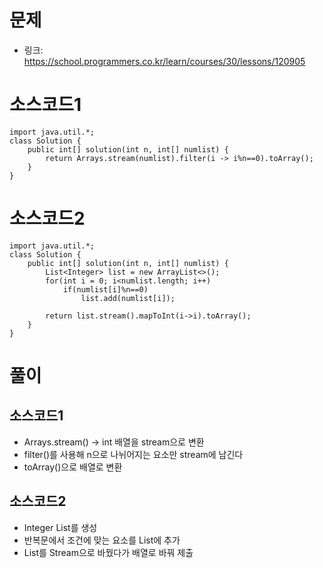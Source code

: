 # 문제
- 링크: 
<https://school.programmers.co.kr/learn/courses/30/lessons/120905>

# 소스코드1
```
import java.util.*;
class Solution {
    public int[] solution(int n, int[] numlist) {
        return Arrays.stream(numlist).filter(i -> i%n==0).toArray();
    }
}
```

# 소스코드2
```
import java.util.*;
class Solution {
    public int[] solution(int n, int[] numlist) {
        List<Integer> list = new ArrayList<>();
        for(int i = 0; i<numlist.length; i++)
            if(numlist[i]%n==0) 
                list.add(numlist[i]);
        
        return list.stream().mapToInt(i->i).toArray();
    }
}
```

# 풀이
## 소스코드1
- Arrays.stream() → int 배열을 stream으로 변환
- filter()를 사용해 n으로 나뉘어지는 요소만 stream에 남긴다
- toArray()으로 배열로 변환

## 소스코드2

- Integer List를 생성
- 반복문에서 조건에 맞는 요소를 List에 추가
- List를 Stream으로 바꿨다가 배열로 바꿔 제출
